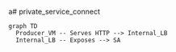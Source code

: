 a# private_service_connect

```mermaid
graph TD
  Producer_VM -- Serves HTTP --> Internal_LB
  Internal_LB -- Exposes --> SA

